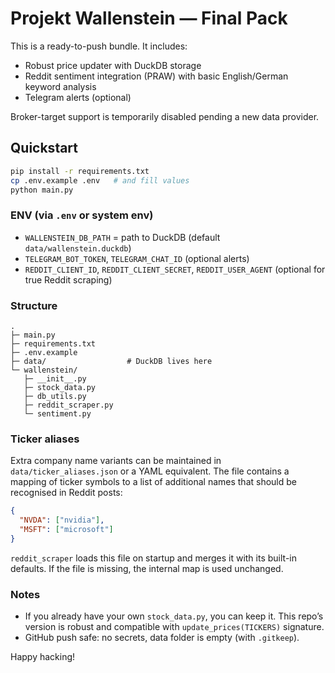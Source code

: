 # Projekt Wallenstein — Final Pack

This is a ready-to-push bundle. It includes:
- Robust price updater with DuckDB storage
- Reddit sentiment integration (PRAW) with basic English/German keyword analysis
- Telegram alerts (optional)

Broker-target support is temporarily disabled pending a new data provider.

## Quickstart
```bash
pip install -r requirements.txt
cp .env.example .env   # and fill values
python main.py
```

### ENV (via `.env` or system env)
- `WALLENSTEIN_DB_PATH` = path to DuckDB (default `data/wallenstein.duckdb`)
- `TELEGRAM_BOT_TOKEN`, `TELEGRAM_CHAT_ID` (optional alerts)
- `REDDIT_CLIENT_ID`, `REDDIT_CLIENT_SECRET`, `REDDIT_USER_AGENT` (optional for true Reddit scraping)

### Structure
```
.
├─ main.py
├─ requirements.txt
├─ .env.example
├─ data/                  # DuckDB lives here
└─ wallenstein/
   ├─ __init__.py
   ├─ stock_data.py
   ├─ db_utils.py
   ├─ reddit_scraper.py
   └─ sentiment.py
```

### Ticker aliases

Extra company name variants can be maintained in `data/ticker_aliases.json`
or a YAML equivalent.  The file contains a mapping of ticker symbols to a
list of additional names that should be recognised in Reddit posts:

```json
{
  "NVDA": ["nvidia"],
  "MSFT": ["microsoft"]
}
```

`reddit_scraper` loads this file on startup and merges it with its built-in
defaults. If the file is missing, the internal map is used unchanged.

### Notes
- If you already have your own `stock_data.py`, you can keep it. This repo’s version is robust and compatible with `update_prices(TICKERS)` signature.
- GitHub push safe: no secrets, data folder is empty (with `.gitkeep`).

Happy hacking!
